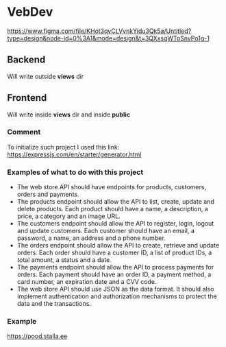 # VebDev

https://www.figma.com/file/KHot3qvCLVvnkYidu3Qk5a/Untitled?type=design&node-id=0%3A1&mode=design&t=3QXxsqWToSnvPo1g-1

## Backend

Will write outside **views** dir

## Frontend

Will write inside **views** dir and inside **public**

### Comment

To initialize such project I used this link:
https://expressjs.com/en/starter/generator.html

### Examples of what to do with this project

- The web store API should have endpoints for products, customers, orders and payments.
- The products endpoint should allow the API to list, create, update and delete products. Each product should have a name, a description, a price, a category and an image URL.
- The customers endpoint should allow the API to register, login, logout and update customers. Each customer should have an email, a password, a name, an address and a phone number.
- The orders endpoint should allow the API to create, retrieve and update orders. Each order should have a customer ID, a list of product IDs, a total amount, a status and a date.
- The payments endpoint should allow the API to process payments for orders. Each payment should have an order ID, a payment method, a card number, an expiration date and a CVV code.
- The web store API should use JSON as the data format. It should also implement authentication and authorization mechanisms to protect the data and the transactions.

### Example

https://pood.stalla.ee